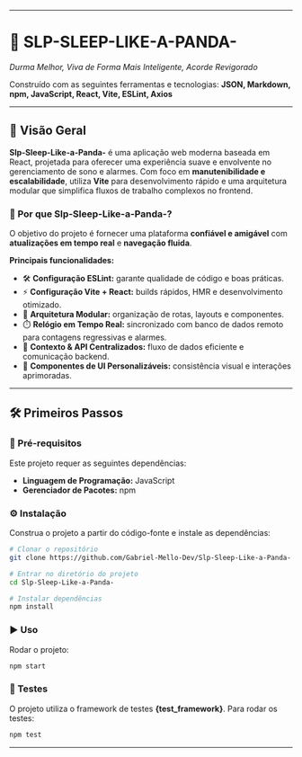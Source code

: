 

---

# 🐼 SLP-SLEEP-LIKE-A-PANDA-

*Durma Melhor, Viva de Forma Mais Inteligente, Acorde Revigorado*

Construído com as seguintes ferramentas e tecnologias: **JSON, Markdown, npm, JavaScript, React, Vite, ESLint, Axios**

---

## 📖 Visão Geral

**Slp-Sleep-Like-a-Panda-** é uma aplicação web moderna baseada em React, projetada para oferecer uma experiência suave e envolvente no gerenciamento de sono e alarmes.
Com foco em **manutenibilidade e escalabilidade**, utiliza **Vite** para desenvolvimento rápido e uma arquitetura modular que simplifica fluxos de trabalho complexos no frontend.

### 🚀 Por que Slp-Sleep-Like-a-Panda-?

O objetivo do projeto é fornecer uma plataforma **confiável e amigável** com **atualizações em tempo real** e **navegação fluida**.

**Principais funcionalidades:**

* 🛠️ **Configuração ESLint:** garante qualidade de código e boas práticas.
* ⚡ **Configuração Vite + React:** builds rápidos, HMR e desenvolvimento otimizado.
* 🧩 **Arquitetura Modular:** organização de rotas, layouts e componentes.
* ⏱️ **Relógio em Tempo Real:** sincronizado com banco de dados remoto para contagens regressivas e alarmes.
* 🔗 **Contexto & API Centralizados:** fluxo de dados eficiente e comunicação backend.
* 🎨 **Componentes de UI Personalizáveis:** consistência visual e interações aprimoradas.

---

## 🛠️ Primeiros Passos

### 📌 Pré-requisitos

Este projeto requer as seguintes dependências:

* **Linguagem de Programação:** JavaScript
* **Gerenciador de Pacotes:** npm

### ⚙️ Instalação

Construa o projeto a partir do código-fonte e instale as dependências:

```sh
# Clonar o repositório
git clone https://github.com/Gabriel-Mello-Dev/Slp-Sleep-Like-a-Panda-

# Entrar no diretório do projeto
cd Slp-Sleep-Like-a-Panda-

# Instalar dependências
npm install
```

### ▶️ Uso

Rodar o projeto:

```sh
npm start
```

### 🧪 Testes

O projeto utiliza o framework de testes **{test\_framework}**. Para rodar os testes:

```sh
npm test
```



---
